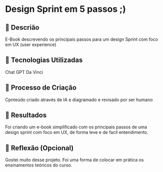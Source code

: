 
# Design Sprint em 5 passos ;)

## 📒 Descrião
E-Book descrevendo os principais passos para um design Sprint com foco em UX (user experience)

## 🤖 Tecnologias Utilizadas
Chat GPT
Da Vinci

## 🧐 Processo de Criação
Cpnteúdo criado através de IA e diagramado e revisado por ser humano 

## 🚀 Resultados
Foi criando um e-book simplificado com os principais passos de uma design sprint com foco em UX, de forma leve e de facil entendimento.

## 💭 Reflexão (Opcional)
Gostei muito desse projeto. Foi uma forma de colocar em prática os ensinamentos teóricos do curso.
```

